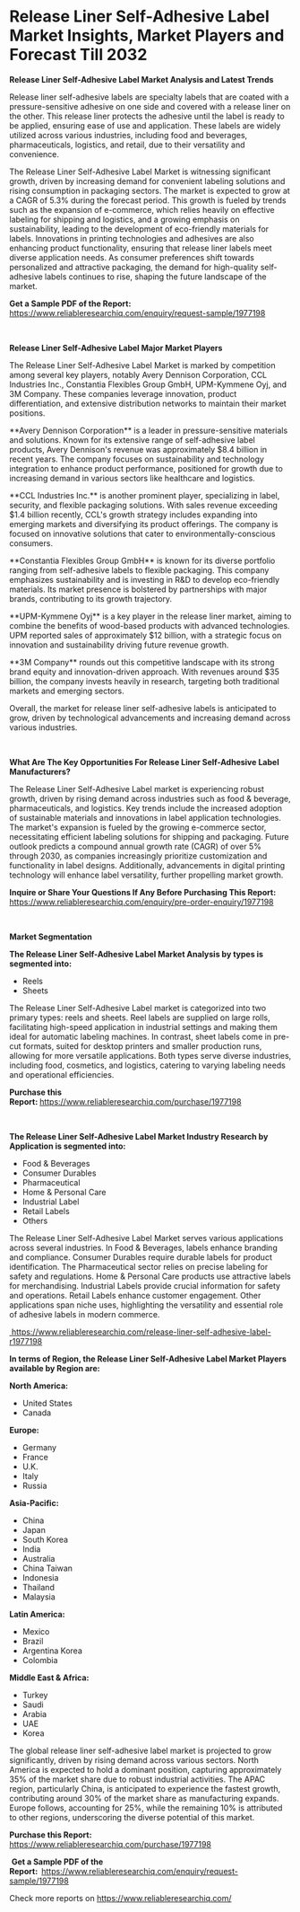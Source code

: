 <p><h1>Release Liner Self-Adhesive Label Market Insights, Market Players and Forecast Till 2032</h1></p><p><strong>Release Liner Self-Adhesive Label Market Analysis and Latest Trends</strong></p>
<p><p>Release liner self-adhesive labels are specialty labels that are coated with a pressure-sensitive adhesive on one side and covered with a release liner on the other. This release liner protects the adhesive until the label is ready to be applied, ensuring ease of use and application. These labels are widely utilized across various industries, including food and beverages, pharmaceuticals, logistics, and retail, due to their versatility and convenience.</p><p>The Release Liner Self-Adhesive Label Market is witnessing significant growth, driven by increasing demand for convenient labeling solutions and rising consumption in packaging sectors. The market is expected to grow at a CAGR of 5.3% during the forecast period. This growth is fueled by trends such as the expansion of e-commerce, which relies heavily on effective labeling for shipping and logistics, and a growing emphasis on sustainability, leading to the development of eco-friendly materials for labels. Innovations in printing technologies and adhesives are also enhancing product functionality, ensuring that release liner labels meet diverse application needs. As consumer preferences shift towards personalized and attractive packaging, the demand for high-quality self-adhesive labels continues to rise, shaping the future landscape of the market.</p></p>
<p><strong>Get a Sample PDF of the Report:&nbsp;</strong> <a href="https://www.reliableresearchiq.com/enquiry/request-sample/1977198?utm_campaign=2853&utm_medium=2&utm_source=Github&utm_content=ia&utm_term=06042025&utm_id=release-liner-self-adhesive-label">https://www.reliableresearchiq.com/enquiry/request-sample/1977198</a></p>
<p>&nbsp;</p>
<p><strong>Release Liner Self-Adhesive Label Major Market Players</strong></p>
<p><p>The Release Liner Self-Adhesive Label Market is marked by competition among several key players, notably Avery Dennison Corporation, CCL Industries Inc., Constantia Flexibles Group GmbH, UPM-Kymmene Oyj, and 3M Company. These companies leverage innovation, product differentiation, and extensive distribution networks to maintain their market positions.</p><p>**Avery Dennison Corporation** is a leader in pressure-sensitive materials and solutions. Known for its extensive range of self-adhesive label products, Avery Dennison's revenue was approximately $8.4 billion in recent years. The company focuses on sustainability and technology integration to enhance product performance, positioned for growth due to increasing demand in various sectors like healthcare and logistics.</p><p>**CCL Industries Inc.** is another prominent player, specializing in label, security, and flexible packaging solutions. With sales revenue exceeding $1.4 billion recently, CCL's growth strategy includes expanding into emerging markets and diversifying its product offerings. The company is focused on innovative solutions that cater to environmentally-conscious consumers.</p><p>**Constantia Flexibles Group GmbH** is known for its diverse portfolio ranging from self-adhesive labels to flexible packaging. This company emphasizes sustainability and is investing in R&D to develop eco-friendly materials. Its market presence is bolstered by partnerships with major brands, contributing to its growth trajectory.</p><p>**UPM-Kymmene Oyj** is a key player in the release liner market, aiming to combine the benefits of wood-based products with advanced technologies. UPM reported sales of approximately $12 billion, with a strategic focus on innovation and sustainability driving future revenue growth.</p><p>**3M Company** rounds out this competitive landscape with its strong brand equity and innovation-driven approach. With revenues around $35 billion, the company invests heavily in research, targeting both traditional markets and emerging sectors.</p><p>Overall, the market for release liner self-adhesive labels is anticipated to grow, driven by technological advancements and increasing demand across various industries.</p></p>
<p>&nbsp;</p>
<p><strong>What Are The Key Opportunities For Release Liner Self-Adhesive Label Manufacturers?</strong></p>
<p><p>The Release Liner Self-Adhesive Label market is experiencing robust growth, driven by rising demand across industries such as food & beverage, pharmaceuticals, and logistics. Key trends include the increased adoption of sustainable materials and innovations in label application technologies. The market's expansion is fueled by the growing e-commerce sector, necessitating efficient labeling solutions for shipping and packaging. Future outlook predicts a compound annual growth rate (CAGR) of over 5% through 2030, as companies increasingly prioritize customization and functionality in label designs. Additionally, advancements in digital printing technology will enhance label versatility, further propelling market growth.</p></p>
<p><strong>Inquire or Share Your Questions If Any Before Purchasing This Report:</strong> <a href="https://www.reliableresearchiq.com/enquiry/pre-order-enquiry/1977198?utm_campaign=2853&utm_medium=2&utm_source=Github&utm_content=ia&utm_term=06042025&utm_id=release-liner-self-adhesive-label">https://www.reliableresearchiq.com/enquiry/pre-order-enquiry/1977198</a></p>
<p>&nbsp;</p>
<p><strong>Market Segmentation</strong></p>
<p><strong>The Release Liner Self-Adhesive Label Market Analysis by types is segmented into:</strong></p>
<p><ul><li>Reels</li><li>Sheets</li></ul></p>
<p><p>The Release Liner Self-Adhesive Label market is categorized into two primary types: reels and sheets. Reel labels are supplied on large rolls, facilitating high-speed application in industrial settings and making them ideal for automatic labeling machines. In contrast, sheet labels come in pre-cut formats, suited for desktop printers and smaller production runs, allowing for more versatile applications. Both types serve diverse industries, including food, cosmetics, and logistics, catering to varying labeling needs and operational efficiencies.</p></p>
<p><strong>Purchase this Report:&nbsp;</strong><a href="https://www.reliableresearchiq.com/purchase/1977198?utm_campaign=2853&utm_medium=2&utm_source=Github&utm_content=ia&utm_term=06042025&utm_id=release-liner-self-adhesive-label">https://www.reliableresearchiq.com/purchase/1977198</a></p>
<p>&nbsp;</p>
<p><strong>The Release Liner Self-Adhesive Label Market Industry Research by Application is segmented into:</strong></p>
<p><ul><li>Food & Beverages</li><li>Consumer Durables</li><li>Pharmaceutical</li><li>Home & Personal Care</li><li>Industrial Label</li><li>Retail Labels</li><li>Others</li></ul></p>
<p><p>The Release Liner Self-Adhesive Label Market serves various applications across several industries. In Food & Beverages, labels enhance branding and compliance. Consumer Durables require durable labels for product identification. The Pharmaceutical sector relies on precise labeling for safety and regulations. Home & Personal Care products use attractive labels for merchandising. Industrial Labels provide crucial information for safety and operations. Retail Labels enhance customer engagement. Other applications span niche uses, highlighting the versatility and essential role of adhesive labels in modern commerce.</p></p>
<p><a href="https://www.reliableresearchiq.com/release-liner-self-adhesive-label-r1977198?utm_campaign=2853&utm_medium=2&utm_source=Github&utm_content=ia&utm_term=06042025&utm_id=release-liner-self-adhesive-label">&nbsp;https://www.reliableresearchiq.com/release-liner-self-adhesive-label-r1977198</a></p>
<p><strong>In terms of Region, the Release Liner Self-Adhesive Label Market Players available by Region are:</strong></p>
<p>
    <p> <strong> North America: </strong>
        <ul>
            <li>United States</li>
            <li>Canada</li>
        </ul>
        </p> 
    <p> <strong> Europe: </strong>
        <ul>
            <li>Germany</li>
            <li>France</li>
            <li>U.K.</li>
            <li>Italy</li>
            <li>Russia</li>
        </ul>
        </p> 
    <p> <strong> Asia-Pacific: </strong>
        <ul>
            <li>China</li>
            <li>Japan</li>
            <li>South Korea</li>
            <li>India</li>
            <li>Australia</li>
            <li>China Taiwan</li>
            <li>Indonesia</li>
            <li>Thailand</li>
            <li>Malaysia</li>
        </ul>
        </p> 
    <p> <strong> Latin America: </strong>
        <ul>
            <li>Mexico</li>
            <li>Brazil</li>
            <li>Argentina Korea</li>
            <li>Colombia</li>
        </ul>
        </p> 
    <p> <strong> Middle East & Africa: </strong>
        <ul>
            <li>Turkey</li>
            <li>Saudi</li>
            <li>Arabia</li>
            <li>UAE</li>
            <li>Korea</li>
        </ul>
    </p>
    </p>
<p><p>The global release liner self-adhesive label market is projected to grow significantly, driven by rising demand across various sectors. North America is expected to hold a dominant position, capturing approximately 35% of the market share due to robust industrial activities. The APAC region, particularly China, is anticipated to experience the fastest growth, contributing around 30% of the market share as manufacturing expands. Europe follows, accounting for 25%, while the remaining 10% is attributed to other regions, underscoring the diverse potential of this market.</p></p>
<p><strong>Purchase this Report: </strong><a href="https://www.reliableresearchiq.com/purchase/1977198?utm_campaign=2853&utm_medium=2&utm_source=Github&utm_content=ia&utm_term=06042025&utm_id=release-liner-self-adhesive-label">https://www.reliableresearchiq.com/purchase/1977198</a></p>
<p>&nbsp;<strong>Get a Sample PDF of the Report:&nbsp;&nbsp;</strong><a href="https://www.reliableresearchiq.com/enquiry/request-sample/1977198?utm_campaign=2853&utm_medium=2&utm_source=Github&utm_content=ia&utm_term=06042025&utm_id=release-liner-self-adhesive-label">https://www.reliableresearchiq.com/enquiry/request-sample/1977198</a></p>
<p><strong></strong></p>
<p>Check more reports on <a href="https://www.reliableresearchiq.com/?utm_campaign=2853&utm_medium=2&utm_source=Github&utm_content=ia&utm_term=06042025&utm_id=release-liner-self-adhesive-label">https://www.reliableresearchiq.com/</a></p>